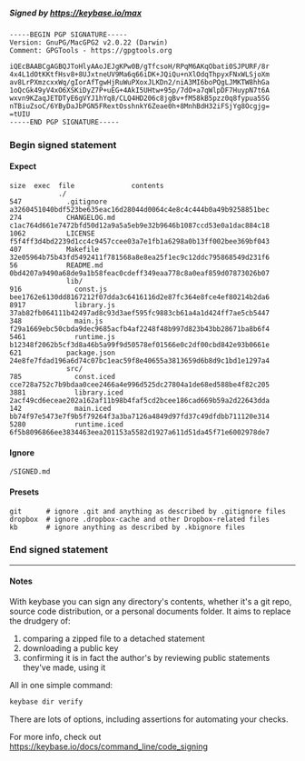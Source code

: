 ##### Signed by https://keybase.io/max
```
-----BEGIN PGP SIGNATURE-----
Version: GnuPG/MacGPG2 v2.0.22 (Darwin)
Comment: GPGTools - https://gpgtools.org

iQEcBAABCgAGBQJToHlyAAoJEJgKPw0B/gTfcsoH/RPqM6AKqObati0SJPURF/8r
4x4L1dOtKKtfHsv8+8UJxtneUV9Ma6q66iDK+JQiQu+nXlOdqThpyxFNxWLSjoXm
av8LrPXmzcxxWq/gIorAfTgwHjRuWuPXoxJLKDn2/niA3MI6boPQgLJMKTW8hhGa
1oQcGk49yV4xO6XSKiDyZ7P+uEG+4AkI5UHtw+95p/7dO+a7qWlpDF7HuypN7t6A
wxvn9KZaqJETDTyE6gVYJ1hYq8/CLQ4HD206c8jgBv+fM58kB5pzz0q8fypua5SG
nTBiuZsoC/6YByDaJbPGN5FRextOsshnkY6Zeae0h+8MnhBdH32iFSjYg8Ocgjg=
=tUIU
-----END PGP SIGNATURE-----

```

<!-- END SIGNATURES -->

### Begin signed statement 

#### Expect

```
size  exec  file              contents                                                        
            ./                                                                                
547           .gitignore      a3260451040bdf523be635eac16d28044d0064c4e8c4c444b0a49b9258851bec
274           CHANGELOG.md    c1ac764d661e7472bfd50d12a9a5a5eb9e32b9646b1087ccd53e0a1dac884c18
1062          LICENSE         f5f4ff3d4bd2239d1cc4c9457ccee03a7e1fb1a6298a0b13ff002bee369bf043
407           Makefile        32e05964b75b43fd5492411f781568a8e8ea25f1ec9c12ddc795868549d231f6
56            README.md       0bd4207a9490a68de9a1b58feac0cdeff349eaa778c8a0eaf859d07873026b07
              lib/                                                                            
916             const.js      bee1762e6130dd8167212f07dda3c6416116d2e87fc364e8fce4ef80214b2da6
8917            library.js    37ab82fb064111b42497ad8c93d3aef595fc9883cb61a4a1d424ff7ae5cb5447
348             main.js       f29a1669ebc50cbda9dec9685acfb4af2248f48b997d823b43bb28671ba8b6f4
5461            runtime.js    b12348f2062b5cf3d8a46b5a99f9d50578ef01566e0c2df00cbd842e93b0661e
621           package.json    24e8fe7fdad196a6d74c07bc1eac59f8e40655a3813659d6b8d9c1bd1e1297a4
              src/                                                                            
785             const.iced    cce728a752c7b9bdaa0cee2466a4e996d525dc27804a1de68ed588be4f82c205
3881            library.iced  2acf49cd6eceae202a162af11b98b4faf5cd2bcee186cad669b59a2d22643dda
142             main.iced     bb74f97e5473e7f9b5f79264f3a3ba7126a4849d97fd37c49dfdbb711120e314
5280            runtime.iced  6f5b8096866ee3834463eea201153a5582d1927a611d51da45f71e6002978de7
```

#### Ignore

```
/SIGNED.md
```

#### Presets

```
git      # ignore .git and anything as described by .gitignore files
dropbox  # ignore .dropbox-cache and other Dropbox-related files    
kb       # ignore anything as described by .kbignore files          
```

<!-- summarize version = 0.0.9 -->

### End signed statement

<hr>

#### Notes

With keybase you can sign any directory's contents, whether it's a git repo,
source code distribution, or a personal documents folder. It aims to replace the drudgery of:

  1. comparing a zipped file to a detached statement
  2. downloading a public key
  3. confirming it is in fact the author's by reviewing public statements they've made, using it

All in one simple command:

```bash
keybase dir verify
```

There are lots of options, including assertions for automating your checks.

For more info, check out https://keybase.io/docs/command_line/code_signing
